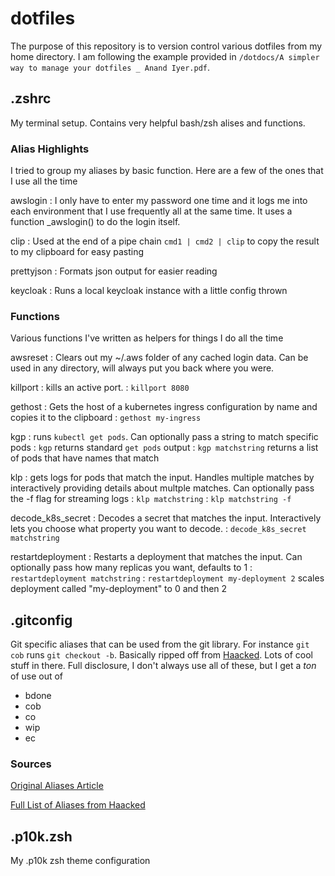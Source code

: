 # dotfiles

The purpose of this repository is to version control various dotfiles from my home directory.
I am following the example provided in `/dotdocs/A simpler way to manage your dotfiles _ Anand Iyer.pdf`.

## .zshrc
My terminal setup. Contains very helpful bash/zsh alises and functions.

### Alias Highlights
I tried to group my aliases by basic function. Here are a few of the ones that I use all the time

awslogin
: I only have to enter my password one time and it logs me into each environment that I use frequently all at the same time.
It uses a function _awslogin() to do the login itself.

clip
: Used at the end of a pipe chain `cmd1 | cmd2 | clip` to copy the result to my clipboard for easy pasting

prettyjson
: Formats json output for easier reading

keycloak
: Runs a local keycloak instance with a little config thrown


### Functions
Various functions I've written as helpers for things I do all the time

awsreset
: Clears out my ~/.aws folder of any cached login data. Can be used in any directory, will always put you back where you were.

killport
: kills an active port.
: `killport 8080`

gethost
: Gets the host of a kubernetes ingress configuration by name and copies it to the clipboard
: `gethost my-ingress`

kgp
: runs `kubectl get pods`. Can optionally pass a string to match specific pods
: `kgp` returns standard `get pods` output
: `kgp matchstring` returns a list of pods that have names that match

klp
: gets logs for pods that match the input. Handles multiple matches by interactively providing details about multple matches.
Can optionally pass the -f flag for streaming logs
: `klp matchstring`
: `klp matchstring -f`

decode_k8s_secret
: Decodes a secret that matches the input. Interactively lets you choose what property you want to decode.
: `decode_k8s_secret matchstring`

restartdeployment
: Restarts a deployment that matches the input. Can optionally pass how many replicas you want, defaults to 1
: `restartdeployment matchstring`
: `restartdeployment my-deployment 2` scales deployment called "my-deployment" to 0 and then 2

## .gitconfig
Git specific aliases that can be used from the git library. For instance `git cob` runs `git checkout -b`.
Basically ripped off from [Haacked](https://haacked.com/).
Lots of cool stuff in there. Full disclosure, I don't always use all of these, but I get a _ton_ of use out of
- bdone
- cob
- co
- wip
- ec
### Sources
[Original Aliases Article](https://haacked.com/archive/2014/07/28/github-flow-aliases/)

[Full List of Aliases from Haacked](https://github.com/haacked/dotfiles/blob/main/git/gitconfig.aliases.symlink)

## .p10k.zsh
My .p10k zsh theme configuration
